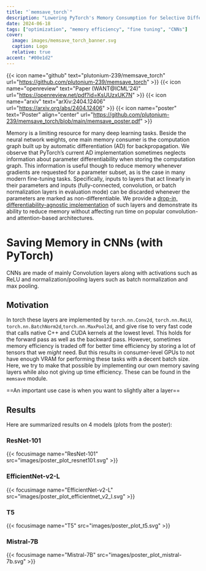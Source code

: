 ```yaml
---
title: "`memsave_torch`"
description: "Lowering PyTorch's Memory Consumption for Selective Differentiation"
date: 2024-06-18
tags: ["optimization", "memory efficiency", "fine tuning", "CNNs"]
cover:
  image: images/memsave_torch_banner.svg
  caption: Logo
  relative: true
accent: "#00e1d2"
---
```


{{< icon name="github" text="plutonium-239/memsave_torch" url="https://github.com/plutonium-239/memsave_torch" >}}
{{< icon name="openreview" text="Paper (WANT@ICML’24)" url="https://openreview.net/pdf?id=KsUUzxUK7N" >}}
{{< icon name="arxiv" text="arXiv:2404.12406" url="https://arxiv.org/abs/2404.12406" >}}
{{< icon name="poster" text="Poster" align="center" url="https://github.com/plutonium-239/memsave_torch/blob/main/memsave_poster.pdf" >}}

Memory is a limiting resource for many deep learning tasks. Beside the neural network weights, one main memory consumer is the computation graph built up by automatic differentiation (AD) for backpropagation. We observe that PyTorch’s current AD implementation sometimes neglects information about parameter differentiability when storing the computation graph. This information is useful though to reduce memory whenever gradients are requested for a parameter subset, as is the case in many modern fine-tuning tasks. Specifically, inputs to layers that act linearly in their parameters and inputs (fully-connected, convolution, or batch normalization layers in evaluation mode) can be discarded whenever the parameters are marked as non-differentiable. We provide a [drop-in, differentiability-agnostic implementation](https://github.com/plutonium-239/memsave_torch) of such layers and demonstrate its ability to reduce memory without affecting run time on popular convolution- and attention-based architectures.

# Saving Memory in CNNs (with PyTorch)

CNNs are made of mainly Convolution layers along with activations such as ReLU and normalization/pooling layers such as batch normalization and max pooling.

## Motivation

In torch these layers are implemented by `torch.nn.Conv2d`, `torch.nn.ReLU`, `torch.nn.BatchNorm2d`,`torch.nn.MaxPool2d`, and give rise to very fast code that calls native C++ and CUDA kernels at the lowest level. This holds for the forward pass as well as the backward pass. However, sometimes memory efficiency is traded off for better time efficiency by storing a lot of tensors that we *might* need. But this results in consumer-level GPUs to not have enough VRAM for performing these tasks with a decent batch size. Here, we try to make that possible by implementing our own memory saving layers while also not giving up time efficiency. These can be found in the `memsave` module.

==An important use case is when you want to slightly alter a layer==

## Results
Here are summarized results on 4 models (plots from the poster):

### ResNet-101
{{< focusimage name="ResNet-101" src="images/poster_plot_resnet101.svg" >}}
### EfficientNet-v2-L
{{< focusimage name="EfficientNet-v2-L" src="images/poster_plot_efficientnet_v2_l.svg" >}}
### T5
{{< focusimage name="T5" src="images/poster_plot_t5.svg" >}}
### Mistral-7B
{{< focusimage name="Mistral-7B" src="images/poster_plot_mistral-7b.svg" >}}